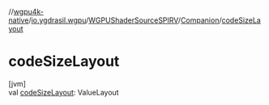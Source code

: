 //[wgpu4k-native](../../../../index.md)/[io.ygdrasil.wgpu](../../index.md)/[WGPUShaderSourceSPIRV](../index.md)/[Companion](index.md)/[codeSizeLayout](code-size-layout.md)

# codeSizeLayout

[jvm]\
val [codeSizeLayout](code-size-layout.md): ValueLayout